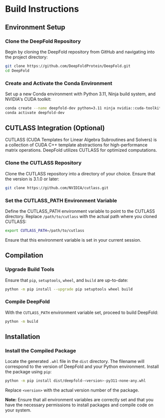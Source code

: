 # Build Instructions

## Environment Setup

### Clone the DeepFold Repository

Begin by cloning the DeepFold repository from GitHub and navigating into the project directory:

```sh
git clone https://github.com/DeepFoldProtein/DeepFold.git
cd DeepFold
```

### Create and Activate the Conda Environment

Set up a new Conda environment with Python 3.11, Ninja build system, and NVIDIA's CUDA toolkit:

```sh
conda create --name deepfold-dev python=3.11 ninja nvidia::cuda-toolkit
conda activate deepfold-dev
```

## CUTLASS Integration (Optional)

CUTLASS (CUDA Templates for Linear Algebra Subroutines and Solvers) is a collection of CUDA C++ template abstractions for high-performance matrix operations. DeepFold utilizes CUTLASS for optimized computations.

### Clone the CUTLASS Repository

Clone the CUTLASS repository into a directory of your choice. Ensure that the version is 3.1.0 or later:

```sh
git clone https://github.com/NVIDIA/cutlass.git
```

### Set the CUTLASS_PATH Environment Variable

Define the CUTLASS_PATH environment variable to point to the CUTLASS directory. Replace `/path/to/cutlass` with the actual path where you cloned CUTLASS:

```sh
export CUTLASS_PATH=/path/to/cutlass
```

Ensure that this environment variable is set in your current session.

## Compilation

### Upgrade Build Tools

Ensure that `pip`, `setuptools`, `wheel`, and `build` are up-to-date:

```sh
python -m pip install --upgrade pip setuptools wheel build
```

### Compile DeepFold

With the `CUTLASS_PATH` environment variable set, proceed to build DeepFold:

```sh
python -m build
```

## Installation

### Install the Compiled Package

Locate the generated `.whl` file in the `dist` directory. The filename will correspond to the version of DeepFold and your Python environment. Install the package using `pip`:

```sh
python -m pip install dist/deepfold-<version>-py311-none-any.whl
```

Replace `<version>` with the actual version number of the package.

**Note:** Ensure that all environment variables are correctly set and that you have the necessary permissions to install packages and compile code on your system.
